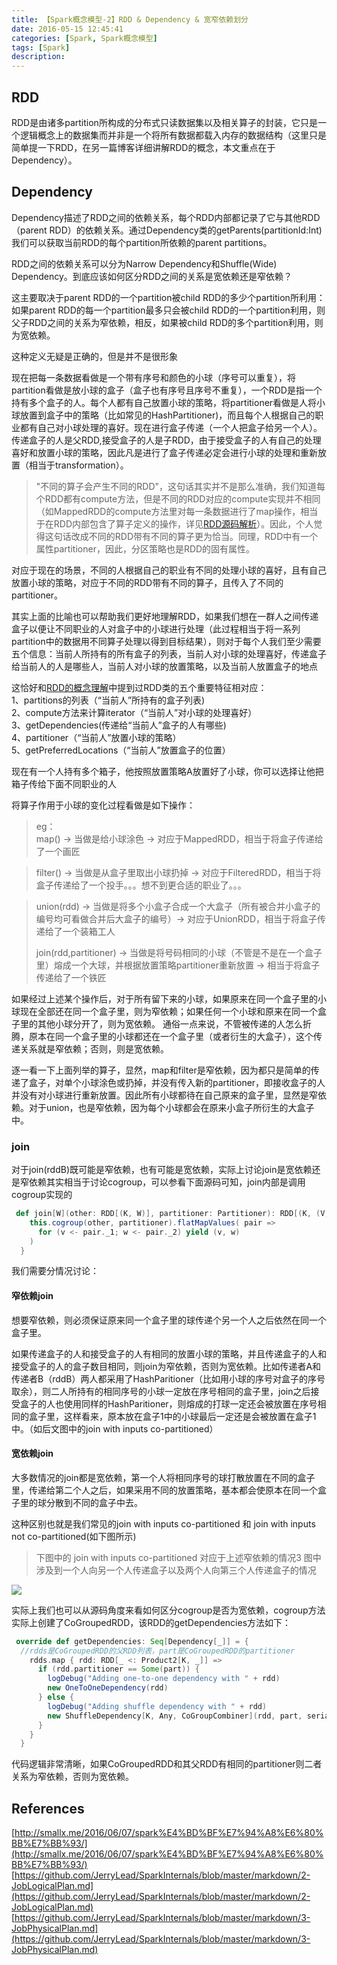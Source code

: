 ```yaml
---
title: 【Spark概念模型-2】RDD & Dependency & 宽窄依赖划分
date: 2016-05-15 12:45:41
categories: [Spark, Spark概念模型]
tags: [Spark]
description:
---
```


## RDD

RDD是由诸多partition所构成的分布式只读数据集以及相关算子的封装，它只是一个逻辑概念上的数据集而并非是一个将所有数据都载入内存的数据结构（这里只是简单提一下RDD，在另一篇博客详细讲解RDD的概念，本文重点在于Dependency）。

## Dependency

Dependency描述了RDD之间的依赖关系，每个RDD内部都记录了它与其他RDD（parent RDD）的依赖关系。通过Dependency类的getParents(partitionId:Int)我们可以获取当前RDD的每个partition所依赖的parent partitions。

<!-- more -->

RDD之间的依赖关系可以分为Narrow Dependency和Shuffle(Wide) Dependency。到底应该如何区分RDD之间的关系是宽依赖还是窄依赖？

这主要取决于parent RDD的一个partition被child RDD的多少个partition所利用：如果parent RDD的每一个partition最多只会被child RDD的一个partition利用，则父子RDD之间的关系为窄依赖，相反，如果被child RDD的多个partition利用，则为宽依赖。

这种定义无疑是正确的，但是并不是很形象

现在把每一条数据看做是一个带有序号和颜色的小球（序号可以重复），将partition看做是放小球的盒子（盒子也有序号且序号不重复），一个RDD是指一个持有多个盒子的人。每个人都有自己放置小球的策略，将partitioner看做是人将小球放置到盒子中的策略（比如常见的HashPartitioner)，而且每个人根据自己的职业都有自己对小球处理的喜好。现在进行盒子传递（一个人把盒子给另一个人）。传递盒子的人是父RDD,接受盒子的人是子RDD，由于接受盒子的人有自己的处理喜好和放置小球的策略，因此凡是进行了盒子传递必定会进行小球的处理和重新放置（相当于transformation）。

> "不同的算子会产生不同的RDD"，这句话其实并不是那么准确，我们知道每个RDD都有compute方法，但是不同的RDD对应的compute实现并不相同（如MappedRDD的compute方法里对每一条数据进行了map操作，相当于在RDD内部包含了算子定义的操作，详见[RDD源码解析](../Spark源码分析/RDD源码解析)）。因此，个人觉得这句话改成不同的RDD带有不同的算子更为恰当。同理，RDD中有一个属性partitioner，因此，分区策略也是RDD的固有属性。

对应于现在的场景，不同的人根据自己的职业有不同的处理小球的喜好，且有自己放置小球的策略，对应于不同的RDD带有不同的算子，且传入了不同的partitioner。

其实上面的比喻也可以帮助我们更好地理解RDD，如果我们想在一群人之间传递盒子以便让不同职业的人对盒子中的小球进行处理（此过程相当于将一系列partition中的数据用不同算子处理以得到目标结果），则对于每个人我们至少需要五个信息：当前人所持有的所有盒子的列表，当前人对小球的处理喜好，传递盒子给当前人的人是哪些人，当前人对小球的放置策略，以及当前人放置盒子的地点  

这恰好和[RDD的概念理解](./RDD的概念理解)中提到过RDD类的五个重要特征相对应：  
1、partitions的列表（“当前人”所持有的盒子列表)  
2、compute方法来计算iterator（“当前人”对小球的处理喜好）  
3、getDependencies(传递给“当前人”盒子的人有哪些)  
4、partitioner（“当前人”放置小球的策略）  
5、getPreferredLocations（“当前人”放置盒子的位置）

现在有一个人持有多个箱子，他按照放置策略A放置好了小球，你可以选择让他把箱子传给下面不同职业的人

将算子作用于小球的变化过程看做是如下操作：  

> eg：  
> map() -> 当做是给小球涂色 -> 对应于MappedRDD，相当于将盒子传递给了一个画匠  

> filter() -> 当做是从盒子里取出小球扔掉  -> 对应于FilteredRDD，相当于将盒子传递给了一个投手。。。想不到更合适的职业了。。。 

> union(rdd) -> 当做是将多个小盒子合成一个大盒子（所有被合并小盒子的编号均可看做合并后大盒子的编号）-> 对应于UnionRDD，相当于将盒子传递给了一个装箱工人 
>
> join(rdd,partitioner) -> 当做是将号码相同的小球（不管是不是在一个盒子里）熔成一个大球，并根据放置策略partitioner重新放置 -> 相当于将盒子传递给了一个铁匠 

如果经过上述某个操作后，对于所有留下来的小球，如果原来在同一个盒子里的小球现在全部还在同一个盒子里，则为窄依赖；如果任何一个小球和原来在同一个盒子里的其他小球分开了，则为宽依赖。 通俗一点来说，不管被传递的人怎么折腾，原本在同一个盒子里的小球都还在一个盒子里（或者衍生的大盒子），这个传递关系就是窄依赖；否则，则是宽依赖。  

逐一看一下上面列举的算子，显然，map和filter是窄依赖，因为都只是简单的传递了盒子，对单个小球涂色或扔掉，并没有传入新的partitioner，即接收盒子的人并没有对小球进行重新放置。因此所有小球都待在自己原来的盒子里，显然是窄依赖。对于union，也是窄依赖，因为每个小球都会在原来小盒子所衍生的大盒子中。

### join

对于join(rddB)既可能是窄依赖，也有可能是宽依赖，实际上讨论join是宽依赖还是窄依赖其实相当于讨论cogroup，可以参看下面源码可知，join内部是调用cogroup实现的

```scala
 def join[W](other: RDD[(K, W)], partitioner: Partitioner): RDD[(K, (V, W))] = {
    this.cogroup(other, partitioner).flatMapValues( pair =>
      for (v <- pair._1; w <- pair._2) yield (v, w)
    )
  }
```

我们需要分情况讨论：  

#### 窄依赖join

想要窄依赖，则必须保证原来同一个盒子里的球传递个另一个人之后依然在同一个盒子里。

如果传递盒子的人和接受盒子的人有相同的放置小球的策略，并且传递盒子的人和接受盒子的人的盒子数目相同，则join为窄依赖，否则为宽依赖。比如传递者A和传递者B（rddB）两人都采用了HashParitioner（比如用小球的序号对盒子的序号取余），则二人所持有的相同序号的小球一定放在序号相同的盒子里，join之后接受盒子的人也使用同样的HashParitioner，则熔成的打球一定还会被放置在序号相同的盒子里，这样看来，原本放在盒子1中的小球最后一定还是会被放置在盒子1中。（如后文图中的join with inputs co-partitioned）

#### 宽依赖join

大多数情况的join都是宽依赖，第一个人将相同序号的球打散放置在不同的盒子里，传递给第二个人之后，如果采用不同的放置策略，基本都会使原本在同一个盒子里的球分散到不同的盒子中去。

这种区别也就是我们常见的join with inputs co-partitioned 和 join with inputs not co-partitioned(如下图所示)

> 下图中的 join with inputs co-partitioned 对应于上述窄依赖的情况3
> 图中涉及到一个人向另一个人传递盒子以及两个人向第三个人传递盒子的情况

![](http://ojnnon64z.bkt.clouddn.com/【Spark概念模型-2】RDD%20&%20Dependency%20&%20宽窄依赖划分.png)

实际上我们也可以从源码角度来看如何区分cogroup是否为宽依赖，cogroup方法实际上创建了CoGroupedRDD，该RDD的getDependencies方法如下：

```scala
 override def getDependencies: Seq[Dependency[_]] = {
  //rdds是CoGroupedRDD的父RDD列表，part是CoGroupedRDD的partitioner
    rdds.map { rdd: RDD[_ <: Product2[K, _]] =>
      if (rdd.partitioner == Some(part)) {
        logDebug("Adding one-to-one dependency with " + rdd)
        new OneToOneDependency(rdd)
      } else {
        logDebug("Adding shuffle dependency with " + rdd)
        new ShuffleDependency[K, Any, CoGroupCombiner](rdd, part, serializer)
      }
    }
  }
```



代码逻辑非常清晰，如果CoGroupedRDD和其父RDD有相同的partitioner则二者关系为窄依赖，否则为宽依赖。

## References

[http://smallx.me/2016/06/07/spark%E4%BD%BF%E7%94%A8%E6%80%BB%E7%BB%93/](http://smallx.me/2016/06/07/spark%E4%BD%BF%E7%94%A8%E6%80%BB%E7%BB%93/)  [https://github.com/JerryLead/SparkInternals/blob/master/markdown/2-JobLogicalPlan.md](https://github.com/JerryLead/SparkInternals/blob/master/markdown/2-JobLogicalPlan.md)  [https://github.com/JerryLead/SparkInternals/blob/master/markdown/3-JobPhysicalPlan.md](https://github.com/JerryLead/SparkInternals/blob/master/markdown/3-JobPhysicalPlan.md)